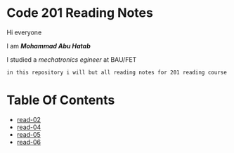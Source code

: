# Code 201 Reading Notes
Hi everyone

I am ***Mohammad Abu Hatab***

I studied a *mechatronics egineer* at BAU/FET

`in this repository i will but all reading notes for 201 reading course `

# Table Of Contents
* <a href="read-02.md">read-02</a>
* <a href="read-04.md">read-04</a>
* <a href="read-05.md">read-05</a>
* <a href="read-05.md">read-06</a>